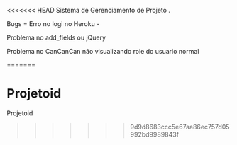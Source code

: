 <<<<<<< HEAD
Sistema de Gerenciamento de Projeto .


Bugs = Erro no logi no Heroku - 

Problema no add_fields ou jQuery 

Problema no CanCanCan não visualizando role do usuario normal 


=======
# Projetoid
Projetoid
>>>>>>> 9d9d8683ccc5e67aa86ec757d05992bd9989843f
